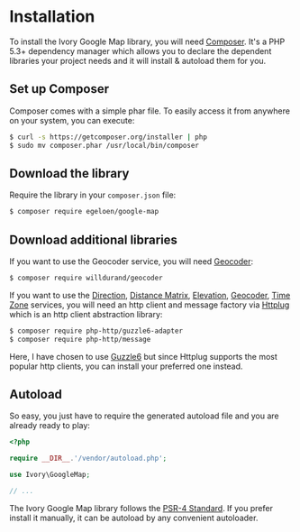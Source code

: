 # Installation

To install the Ivory Google Map library, you will need [Composer](http://getcomposer.org).  It's a PHP 5.3+ dependency 
manager which allows you to declare the dependent libraries your project needs and it will install & autoload them for 
you.

## Set up Composer

Composer comes with a simple phar file. To easily access it from anywhere on your system, you can execute:

``` bash
$ curl -s https://getcomposer.org/installer | php
$ sudo mv composer.phar /usr/local/bin/composer
```

## Download the library

Require the library in your `composer.json` file:

``` bash
$ composer require egeloen/google-map
```

## Download additional libraries

If you want to use the Geocoder service, you will need [Geocoder](http://github.com/willdurand/Geocoder):

``` bash
$ composer require willdurand/geocoder
```

If you want to use the [Direction](/doc/service/geocoder/direction.md), 
[Distance Matrix](/doc/service/geocoder/distance-matrix.md), [Elevation](/doc/service/elevation/elevation.md),
[Geocoder](/doc/service/geocoder/geocoder.md), [Time Zone](/doc/service/time_zone/time_zone.md) services, you will need 
an http client and message factory via [Httplug](http://httplug.io/) which is an http client abstraction library:

``` bash
$ composer require php-http/guzzle6-adapter
$ composer require php-http/message
```

Here, I have chosen to use [Guzzle6](http://docs.guzzlephp.org/en/latest/psr7.html) but since Httplug supports the 
most popular http clients, you can install your preferred one instead.

## Autoload

So easy, you just have to require the generated autoload file and you are already ready to play:

``` php
<?php

require __DIR__.'/vendor/autoload.php';

use Ivory\GoogleMap;

// ...
```

The Ivory Google Map library follows the [PSR-4 Standard](http://www.php-fig.org/psr/psr-4/). 
If you prefer install it manually, it can be autoload by any convenient autoloader.
